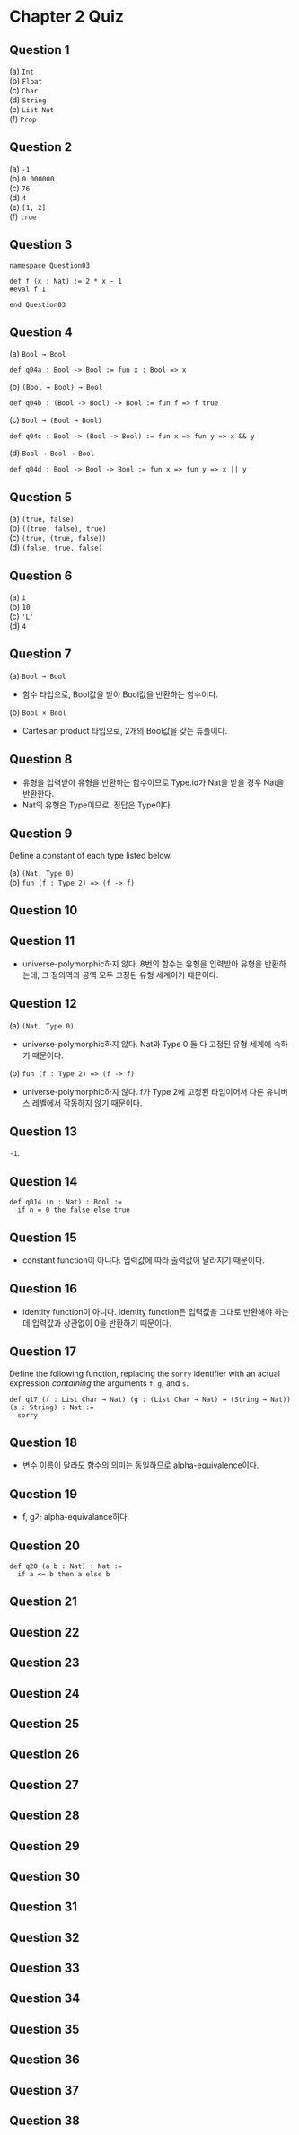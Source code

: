 # Chapter 2 Quiz

## Question 1
\(a\) `Int`\
\(b\) `Float`\
\(c\) `Char`\
\(d\) `String` \
\(e\) `List Nat`\
\(f\) `Prop`

## Question 2
\(a\) `-1`\
\(b\) `0.000000`\
\(c\) `76`\
\(d\) `4`\
\(e\) `[1, 2]`\
\(f\) `true`

## Question 3
```lean
namespace Question03

def f (x : Nat) := 2 * x - 1
#eval f 1

end Question03
```

## Question 4
\(a\) `Bool → Bool` 
```
def q04a : Bool -> Bool := fun x : Bool => x
```
\(b\) `(Bool → Bool) → Bool` 
```
def q04b : (Bool -> Bool) -> Bool := fun f => f true
```
\(c\) `Bool → (Bool → Bool)` 
```
def q04c : Bool -> (Bool -> Bool) := fun x => fun y => x && y
```
\(d\) `Bool → Bool → Bool`
```
def q04d : Bool -> Bool -> Bool := fun x => fun y => x || y
```

## Question 5
\(a\) `(true, false)` \
\(b\) `((true, false), true)` \
\(c\) `(true, (true, false))` \
\(d\) `(false, true, false)`

## Question 6
\(a\) `1` \
\(b\) `10` \
\(c\) `'L'` \
\(d\) `4`

## Question 7
\(a\) `Bool → Bool` 
* 함수 타입으로, Bool값을 받아 Bool값을 반환하는 함수이다.

\(b\) `Bool × Bool`
* Cartesian product 타입으로, 2개의 Bool값을 갖는 튜플이다.

## Question 8
* 유형을 입력받아 유형을 반환하는 함수이므로 Type.id가 Nat을 받을 경우 Nat을 반환한다.
* Nat의 유형은 Type이므로, 정답은 Type이다.

## Question 9

Define a constant of each type listed below.

\(a\) `(Nat, Type 0)` \
\(b\) `fun (f : Type 2) => (f -> f)`

## Question 10


## Question 11
* universe-polymorphic하지 않다. 8번의 함수는 유형을 입력받아 유형을 반환하는데, 그 정의역과 공역 모두 고정된 유형 세계이기 때문이다.

## Question 12

\(a\) `(Nat, Type 0)` 
* universe-polymorphic하지 않다. Nat과 Type 0 둘 다 고정된 유형 세계에 속하기 때문이다.
  
\(b\) `fun (f : Type 2) => (f -> f)`
* universe-polymorphic하지 않다. f가 Type 2에 고정된 타입이어서 다른 유니버스 레벨에서 작동하지 않기 때문이다.

## Question 13
`-1`.

## Question 14
```
def q014 (n : Nat) : Bool :=
  if n = 0 the false else true
```
## Question 15
* constant function이 아니다. 입력값에 따라 출력값이 달라지기 때문이다.
  
## Question 16
* identity function이 아니다. identity function은 입력값을 그대로 반환해야 하는데 입력값과 상관없이 0을 반환하기 때문이다.

## Question 17

Define the following function, replacing the `sorry` identifier with an actual
expression *containing* the arguments `f`, `g`, and `s`.

```lean
def q17 (f : List Char → Nat) (g : (List Char → Nat) → (String → Nat)) (s : String) : Nat :=
  sorry
```

## Question 18
* 변수 이름이 달라도 함수의 의미는 동일하므로 alpha-equivalence이다.

## Question 19
* f, g가 alpha-equivalance하다.

## Question 20
```
def q20 (a b : Nat) : Nat :=
  if a <= b then a else b
```

## Question 21

## Question 22

## Question 23

## Question 24

## Question 25

## Question 26

## Question 27

## Question 28

## Question 29

## Question 30

## Question 31

## Question 32

## Question 33

## Question 34

## Question 35

## Question 36

## Question 37

## Question 38

